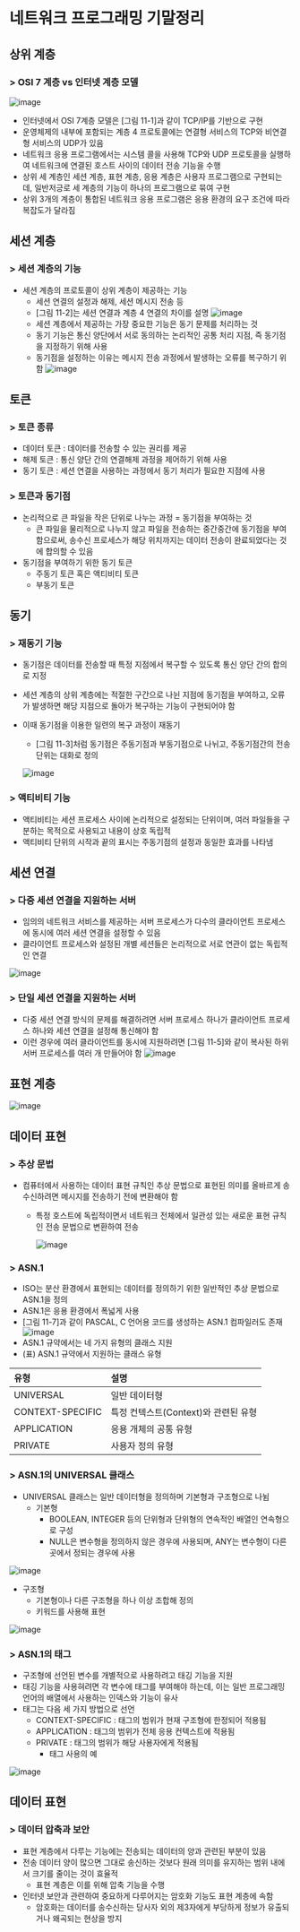 # 네트워크 프로그래밍 기말정리
## 상위 계층
### > OSI 7 계층 vs 인터넷 계층 모델
![image](https://user-images.githubusercontent.com/85292541/206719013-f84b4769-dc17-4037-ab71-e5ac3b2095f1.png)
- 인터넷에서 OSI 7계층 모델은 [그림 11-1]과 같이 TCP/IP를 기반으로 구현
- 운영체제의 내부에 포함되는 계층 4 프로토콜에는 연결형 서비스의 TCP와 비연결형 서비스의 UDP가 있음
- 네트워크 응용 프로그램에서는 시스템 콜을 사용해 TCP와 UDP 프로토콜을 실행하여 네트워크에 연결된 호스트 사이의 데이터 전송 기능을 수행
- 상위 세 계층인 세션 계층, 표현 계층, 응용 계층은 사용자 프로그램으로 구현되는데, 일반저긍로 세 계층의 기능이 하나의 프로그램으로 묶여 구현
- 상위 3개의 계층이 통합된 네트워크 응용 프로그램은 응용 환경의 요구 조건에 따라 복잡도가 달라짐

## 세션 계층
### > 세션 계층의 기능
- 세션 계층의 프로토콜이 상위 계층이 제공하는 기능
  - 세션 연결의 설정과 해제, 세션 메시지 전송 등
  - [그림 11-2]는 세션 연결과 계층 4 연결의 차이를 설명
  ![image](https://user-images.githubusercontent.com/85292541/206723073-4219b099-ffbf-47ac-bf46-ecce78221e89.png)
  - 세션 계층에서 제공하는 가장 중요한 기능은 동기 문제를 처리하는 것
  - 동기 기능은 통신 양단에서 서로 동의하는 논리적인 공통 처리 지점, 즉 동기점을 지정하기 위해 사용
  - 동기점을 설정하는 이유는 메시지 전송 과정에서 발생하는 오류를 복구하기 위함
  ![image](https://user-images.githubusercontent.com/85292541/206723817-e09ca116-72dc-49a4-a1ba-908904cb8619.png)

## 토큰
### > 토큰 종류
- 데이터 토큰 : 데이터를 전송할 수 있는 권리를 제공
- 해제 토큰 : 통신 양단 간의 연결해제 과정을 제어하기 위해 사용
- 동기 토큰 : 세션 연결을 사용하는 과정에서 동기 처리가 필요한 지점에 사용
### > 토큰과 동기점
- 논리적으로 큰 파일을 작은 단위로 나누는 과정 = 동기점을 부여하는 것
  - 큰 파일을 물리적으로 나누지 않고 파일을 전송하는 중간중간에 동기점을 부여함으로써, 송수신 프로세스가 해당 위치까지는 데이터 전송이 완료되었다는 것에 합의할 수 있음
- 동기점을 부여하기 위한 동기 토큰
  - 주동기 토큰 혹은 액티비티 토큰
  - 부동기 토큰

## 동기 
### > 재동기 기능
- 동기점은 데이터를 전송할 때 특정 지점에서 복구할 수 있도록 통신 양단 간의 합의로 지정
- 세션 계층의 상위 계층에는 적절한 구간으로 나뉜 지점에 동기점을 부여하고, 오류가 발생하면 해당 지점으로 돌아가 복구하는 기능이 구현되어야 함
- 이때 동기점을 이용한 일련의 복구 과정이 재동기
  - [그림 11-3]처럼 동기점은 주동기점과 부동기점으로 나뉘고, 주동기점간의 전송 단위는 대화로 정의
  
  ![image](https://user-images.githubusercontent.com/85292541/206725184-af7094f1-823c-4221-8fb5-0630962da293.png)
### > 액티비티 기능
- 액티비티는 세션 프로세스 사이에 논리적으로 설정되는 단위이며, 여러 파일들을 구분하는 목적으로 사용되고 내용이 상호 독립적
- 액티비티 단위의 시작과 끝의 표시는 주동기점의 설정과 동일한 효과를 나타냄

## 세션 연결
### > 다중 세션 연결을 지원하는 서버
- 임의의 네트워크 서비스를 제공하는 서버 프로세스가 다수의 클라이언트 프로세스에 동시에 여러 세션 연결을 설정할 수 있음
- 클라이언트 프로세스와 설정된 개별 세션들은 논리적으로 서로 연관이 없는 독립적인 연결

![image](https://user-images.githubusercontent.com/85292541/206725853-46da8395-a95b-4943-8c70-b72ea0d995fa.png)

### > 단일 세션 연결을 지원하는 서버
- 다중 세션 연결 방식의 문제를 해결하려면 서버 프로세스 하나가 클라이언트 프로세스 하나와 세션 연결을 설정해 통신해야 함
- 이런 경우에 여러 클라이언트를 동시에 지원하려면 [그림 11-5]와 같이 복사된 하위 서버 프로세스를 여러 개 만들어야 함
![image](https://user-images.githubusercontent.com/85292541/206726426-b9254784-6574-473c-98e5-4b1850098167.png)

## 표현 계층
![image](https://user-images.githubusercontent.com/85292541/206726593-c98462c9-9abe-44b8-a2b6-1c8ec805cad3.png)
## 데이터 표현
### > 추상 문법
- 컴퓨터에서 사용하는 데이터 표현 규칙인 추상 문법으로 표현된 의미를 올바르게 송수신하려면 메시지를 전송하기 전에 변환해야 함
  - 특정 호스트에 독립적이면서 네트워크 전체에서 일관성 있는 새로운 표현 규칙인 전송 문법으로 변환하여 전송
  
       ![image](https://user-images.githubusercontent.com/85292541/206727463-fa1f4c35-554e-4568-8f69-ead11e8f0563.png)
### > ASN.1
- ISO는 분산 환경에서 표현되는 데이터를 정의하기 위한 일반적인 추상 문법으로 ASN.1을 정의
- ASN.1은 응용 환경에서 폭넓게 사용
- [그림 11-7]과 같이 PASCAL, C 언어용 코드를 생성하는 ASN.1 컴파일러도 존재
        ![image](https://user-images.githubusercontent.com/85292541/206727882-bcd5ae9d-a619-49ef-b255-5aa629b8994c.png)
- ASN.1 규약에서는 네 가지 유형의 클래스 지원
- (표) ASN.1 규약에서 지원하는 클래스 유형

|유형|설명|
|:--|:--|
|UNIVERSAL|일반 데이터형|
|CONTEXT-SPECIFIC|특정 컨텍스트(Context)와 관련된 유형|
|APPLICATION|응용 개체의 공통 유형|
|PRIVATE|사용자 정의 유형|

### > ASN.1의 UNIVERSAL 클래스
- UNIVERSAL 클래스는 일반 데이터형을 정의하며 기본형과 구조형으로 나뉨
  - 기본형
    - BOOLEAN, INTEGER 등의 단위형과 단위형의 연속적인 배열인 연속형으로 구성
    - NULL은 변수형을 정의하지 않은 경우에 사용되며, ANY는 변수형이 다른곳에서 정되는 경우에 사용
    
![image](https://user-images.githubusercontent.com/85292541/206729770-03c58193-a254-4680-8442-0b0f2d0c2415.png)
  - 구조형
    - 기본형이나 다른 구조형을 하나 이상 조합해 정의
    - 키워드를 사용해 표현
    
![image](https://user-images.githubusercontent.com/85292541/206730161-9fbb6793-a136-463c-9564-ee18d357f987.png)

### > ASN.1의 태그
- 구조형에 선언된 변수를 개별적으로 사용하려고 태깅 기능을 지원
- 태깅 기능을 사용혀려면 각 변수에 태그를 부여해야 하는데, 이는 일반 프로그래밍 언어의 배열에서 사용하는 인덱스와 기능이 유사
- 태그는 다음 세 가지 방법으로 선언
  - CONTEXT-SPECIFIC : 태그의 범위가 현재 구조형에 한정되어 적용됨
  - APPLICATION : 태그의 범위가 전체 응용 컨텍스트에 적용됨
  - PRIVATE : 태그의 범위가 해당 사용자에게 적용됨
    - 태그 사용의 예

![image](https://user-images.githubusercontent.com/85292541/206733126-ab229667-a50e-402f-b868-b1e7ef83f036.png)

## 데이터 표현
### > 데이터 압축과 보안
- 표현 계층에서 다루는 기능에는 전송되는 데이터의 양과 관련된 부분이 있음
- 전송 데이터 양이 많으면 그대로 송신하는 것보다 원래 의미를 유지하는 범위 내에서 크기를 줄이는 것이 효율적
  - 표현 계층은 이를 위해 압축 기능을 수행
- 인터넷 보안과 관련하여 중요하게 다루어지는 암호화 기능도 표현 계층에 속함
  - 암호화는 데이터를 송수신하는 당사자 외의 제3자에게 부당하게 정보가 유출되거나 왜곡되는 현상을 방지
 
